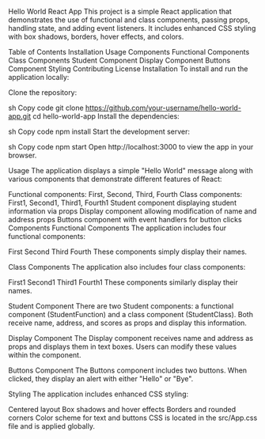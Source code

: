 Hello World React App
This project is a simple React application that demonstrates the use of functional and class components, passing props, handling state, and adding event listeners. It includes enhanced CSS styling with box shadows, borders, hover effects, and colors.

Table of Contents
Installation
Usage
Components
Functional Components
Class Components
Student Component
Display Component
Buttons Component
Styling
Contributing
License
Installation
To install and run the application locally:

Clone the repository:

sh
Copy code
git clone https://github.com/your-username/hello-world-app.git
cd hello-world-app
Install the dependencies:

sh
Copy code
npm install
Start the development server:

sh
Copy code
npm start
Open http://localhost:3000 to view the app in your browser.

Usage
The application displays a simple "Hello World" message along with various components that demonstrate different features of React:

Functional components: First, Second, Third, Fourth
Class components: First1, Second1, Third1, Fourth1
Student component displaying student information via props
Display component allowing modification of name and address props
Buttons component with event handlers for button clicks
Components
Functional Components
The application includes four functional components:

First
Second
Third
Fourth
These components simply display their names.

Class Components
The application also includes four class components:

First1
Second1
Third1
Fourth1
These components similarly display their names.

Student Component
There are two Student components: a functional component (StudentFunction) and a class component (StudentClass). Both receive name, address, and scores as props and display this information.

Display Component
The Display component receives name and address as props and displays them in text boxes. Users can modify these values within the component.

Buttons Component
The Buttons component includes two buttons. When clicked, they display an alert with either "Hello" or "Bye".

Styling
The application includes enhanced CSS styling:

Centered layout
Box shadows and hover effects
Borders and rounded corners
Color scheme for text and buttons
CSS is located in the src/App.css file and is applied globally.
